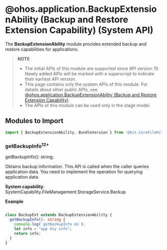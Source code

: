 # @ohos.application.BackupExtensionAbility (Backup and Restore Extension Capability) (System API)

The **BackupExtensionAbility** module provides extended backup and restore capabilities for applications.

> **NOTE**
>
> - The initial APIs of this module are supported since API version 10. Newly added APIs will be marked with a superscript to indicate their earliest API version.
> - This page contains only the system APIs of this module. For details about other public APIs, see [@ohos.application.BackupExtensionAbility (Backup and Restore Extension Capability)](js-apis-application-backupExtensionAbility-sys.md).
> - The APIs of this module can be used only in the stage model.

## Modules to Import

```ts
import { BackupExtensionAbility, BundleVersion } from '@kit.CoreFileKit';
```
  ### getBackupInfo<sup>12+</sup>

getBackupInfo(): string;

Obtains backup information. This API is called when the caller queries application data. You need to implement the operation for querying application data.

**System capability**: SystemCapability.FileManagement.StorageService.Backup

**Example**

  ```ts

  class BackupExt extends BackupExtensionAbility {
    getBackupInfo(): string {
      console.log(`getBackupInfo ok`);
      let info = "app diy info";
      return info;
    }
  }
  ```
